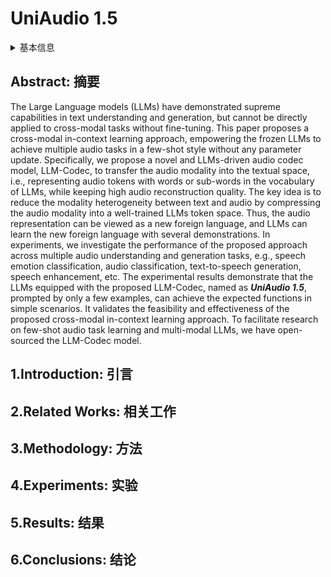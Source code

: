 # UniAudio 1.5

<details>
<summary>基本信息</summary>

- 标题: "UniAudio 1.5: Large Language Model-driven Audio Codec is A Few-shot Audio Task Learner"
- 作者:
  - 01 Dongchao Yang,
  - 02 Haohan Guo,
  - 03 Yuanyuan Wang,
  - 04 Rongjie Huang,
  - 05 Xiang Li,
  - 06 Xu Tan,
  - 07 Xixin Wu,
  - 08 Helen Meng
- 链接:
  - [ArXiv](https://arxiv.org/abs/2406.10056)
  - [Publication]()
  - [Github](https://github.com/yangdongchao/LLM-Codec)
  - [Demo]()
- 文件:
  - [ArXiv](_PDF/2406.10056v1__UniAudio1.5__Large_Language_Model-driven_Audio_Codec_is_A_Few-Shot_Audio_Task_Learner.pdf)
  - [Publication] #TODO

</details>

## Abstract: 摘要

The Large Language models (LLMs) have demonstrated supreme capabilities in text understanding and generation, but cannot be directly applied to cross-modal tasks without fine-tuning.
This paper proposes a cross-modal in-context learning approach, empowering the frozen LLMs to achieve multiple audio tasks in a few-shot style without any parameter update.
Specifically, we propose a novel and LLMs-driven audio codec model, LLM-Codec, to transfer the audio modality into the textual space, i.e., representing audio tokens with words or sub-words in the vocabulary of LLMs, while keeping high audio reconstruction quality.
The key idea is to reduce the modality heterogeneity between text and audio by compressing the audio modality into a well-trained LLMs token space.
Thus, the audio representation can be viewed as a new foreign language, and LLMs can learn the new foreign language with several demonstrations.
In experiments, we investigate the performance of the proposed approach across multiple audio understanding and generation tasks, e.g., speech emotion classification, audio classification, text-to-speech generation, speech enhancement, etc.
The experimental results demonstrate that the LLMs equipped with the proposed LLM-Codec, named as ***UniAudio 1.5***, prompted by only a few examples, can achieve the expected functions in simple scenarios.
It validates the feasibility and effectiveness of the proposed cross-modal in-context learning approach.
To facilitate research on few-shot audio task learning and multi-modal LLMs, we have open-sourced the LLM-Codec model.

## 1.Introduction: 引言

## 2.Related Works: 相关工作

## 3.Methodology: 方法

## 4.Experiments: 实验

## 5.Results: 结果

## 6.Conclusions: 结论